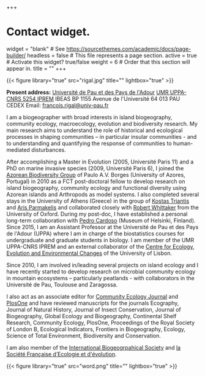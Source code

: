+++
# Contact widget.
widget = "blank"  # See https://sourcethemes.com/academic/docs/page-builder/
headless = false  # This file represents a page section.
active = true  # Activate this widget? true/false
weight = 6  # Order that this section will appear in.
title = ""
+++

{{< figure library="true" src="rigal.jpg" title="" lightbox="true" >}}

**Present address:**
[Université de Pau et des Pays de l'Adour](https://www.univ-pau.fr)
[UMR UPPA-CNRS 5254 IPREM](https://iprem.univ-pau.fr)
IBEAS BP 1155 Avenue de l'Université 
64 013 PAU CEDEX
Email: francois.rigal@univ-pau.fr

I am a biogeographer with broad interests in island biogeography, community ecology, macroecology, evolution and biodiversity research. My main research aims to understand the role of historical and ecological processes in shaping communities – in particular insular communities - and to understanding and quantifying the response of communities to human-mediated disturbances.

After accomplishing a Master in Evolution (2005, Université Paris 11) and a PhD on marine invasive species (2009, Université Paris 6), I joined the [Azorean Biodiversity Group](http://gba.uac.pt) of Paulo A.V. Borges (University of Azores, Portugal) in 2010 as a FCT post-doctoral fellow to develop research on island biogeography, community ecology and functional diversity using Azorean islands and Arthropods as model systems. I also completed several stays in the University of Athens (Greece) in the group of [Kostas Triantis](https://kostastriantis.wordpress.com) and [Aris Parmakelis](https://sites.google.com/site/uameco/home) and collaborated closely with [Robert Whittaker](https://www.geog.ox.ac.uk/staff/rwhittaker.html) from the University of Oxford. During my post-doc, I have established a personal long-term collaboration with [Pedro Cardoso](http://biodiversityresearch.org) (Museum of Helsinki, Finland). Since 2015, I am an Assistant Professor at the Université de Pau et des Pays de l'Adour (UPPA) where I am in charge of the biostatistics courses for undergraduate and graduate students in biology. I am member of the UMR UPPA-CNRS IPREM and an external collaborator of the [Centre for Ecology, Evolution and Environmental Changes](https://ce3c.ciencias.ulisboa.pt) of the University of Lisbon.

Since 2010, I am involved in/leading several projects on island ecology and I have recently started to develop research on microbial community ecology in mountain ecosystems – particularly peatlands - with collaborators in the Université de Pau, Toulouse and Zaragossa.



I also act as an associate editor for [Community Ecology Journal](https://www.springer.com/journal/42974?gclid=CjwKCAjwwYP2BRBGEiwAkoBpAiMDLtfF02NfwwHAN0LQV29fHmzH9V78VvYw9jVaIW4owpbzzpB64BoCvH8QAvD_BwE) and [PlosOne](https://plosone.org) and have reviewed manuscripts for the journals Ecography, Journal of Natural History, Journal of Insect Conservation, Journal of Biogeography, Global Ecology and Biogeography, Continental Shelf Research, Community Ecology, PlosOne, Proceedings of the Royal Society of London B, Ecological Indicators, Frontiers in Biogeography, Ecology, Science of Total Environment, Biodiversity and Conservation.


I am also member of the [International Biogeogrpahical Society](https://www.biogeography.org) and [la Société Française d’Ecologie et d'évolution](https://www.sfecologie.org).

{{< figure library="true" src="word.png" title="" lightbox="true" >}}
